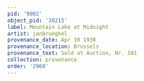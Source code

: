 ```yaml
---
pid: '9802'
object_pid: '10215'
label: Mountain Lake at Midnight
artist: janbrueghel
provenance_date: Apr 30 1930
provenance_location: Brussels
provenance_text: Sold at Auction, Nr. 101
collection: provenance
order: '2969'
---
```

